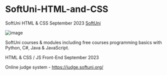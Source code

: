 # SoftUni-HTML-and-CSS

SoftUni HTML & CSS September 2023
[SoftUni](https://softuni.bg/)

![image](https://user-images.githubusercontent.com/114246903/193458675-e27f99df-28b1-496b-9c5a-21e9c3e67402.png)

SoftUni courses & modules including free courses programming basics with Python, C#, Java & JavaScript.

HTML & CSS / JS Front-End September 2023

Online judge system - https://judge.softuni.org/
